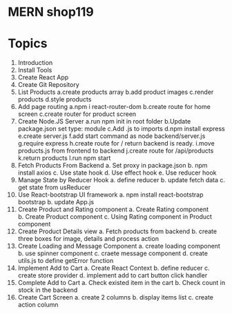 # MERN shop119

# Topics

1. Introduction
2. Install Tools
3. Create React App
4. Create Git Repository
5. List Products
   a.create products array
   b.add product images
   c.render products
   d.style products
6. Add page routing
   a.npm i react-router-dom
   b.create route for home screen
   c.create router for product screen
7. Create Node.JS Server
   a.run npm init in root folder
   b.Update package.json set type: module
   c.Add .js to imports
   d.npm install express
   e.create server.js
   f.add start command as node backend/server.js
   g.require express
   h.create route for / return backend is ready.
   i.move products.js from frontend to backend
   j.create route for /api/products
   k.return products
   l.run npm start
8. Fetch Products From Backend
   a. Set proxy in package.json
   b. npm install axios
   c. Use state hook
   d. Use effect hook
   e. Use reducer hook
9. Manage State by Reducer Hook
   a. define reducer
   b. update fetch data
   c. get state from usReducer
10. Use React-bootstrap UI framework
    a. npm install react-bootstrap bootstrap
    b. update App.js
11. Create Product and Rating component
    a. Create Rating component  
    b. Create Product component
    c. Using Rating component in Product component
12. Create Product Details view
    a. Fetch products from backend
    b. create three boxes for image, details and process action
13. Create Loading and Message Component
    a. create loading component
    b. use spinner component
    c. craete message component
    d. create utils.js to define getError function
14. Implement Add to Cart
    a. Create React Context
    b. define reducer
    c. create store provider
    d. implement add to cart button click handler
15. Complete Add to Cart
    a. Check existed item in the cart
    b. Check count in stock in the backend
16. Create Cart Screen
    a. create 2 columns
    b. display items list
    c. create action column
